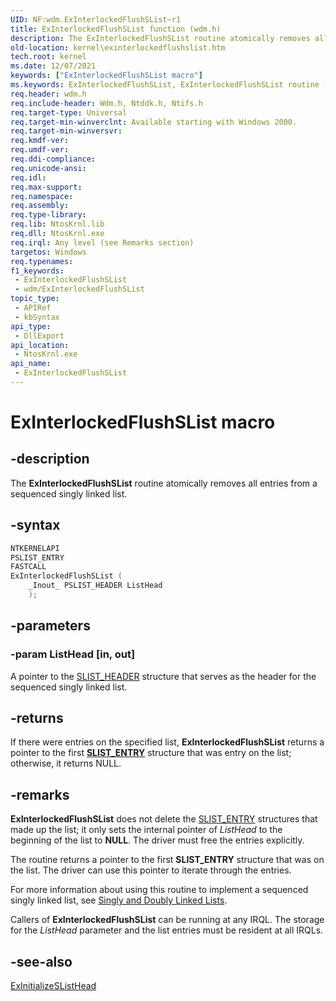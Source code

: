 ```yaml
---
UID: NF:wdm.ExInterlockedFlushSList~r1
title: ExInterlockedFlushSList function (wdm.h)
description: The ExInterlockedFlushSList routine atomically removes all entries from a sequenced singly linked list.
old-location: kernel\exinterlockedflushslist.htm
tech.root: kernel
ms.date: 12/07/2021
keywords: ["ExInterlockedFlushSList macro"]
ms.keywords: ExInterlockedFlushSList, ExInterlockedFlushSList routine [Kernel-Mode Driver Architecture], k102_493935e2-44c7-471b-807f-ca6f110d8155.xml, kernel.exinterlockedflushslist, wdm/ExInterlockedFlushSList
req.header: wdm.h
req.include-header: Wdm.h, Ntddk.h, Ntifs.h
req.target-type: Universal
req.target-min-winverclnt: Available starting with Windows 2000.
req.target-min-winversvr: 
req.kmdf-ver: 
req.umdf-ver: 
req.ddi-compliance: 
req.unicode-ansi: 
req.idl: 
req.max-support: 
req.namespace: 
req.assembly: 
req.type-library: 
req.lib: NtosKrnl.lib
req.dll: NtosKrnl.exe
req.irql: Any level (see Remarks section)
targetos: Windows
req.typenames: 
f1_keywords:
 - ExInterlockedFlushSList
 - wdm/ExInterlockedFlushSList
topic_type:
 - APIRef
 - kbSyntax
api_type:
 - DllExport
api_location:
 - NtosKrnl.exe
api_name:
 - ExInterlockedFlushSList
---
```


# ExInterlockedFlushSList macro


## -description

The <b>ExInterlockedFlushSList</b> routine atomically removes all entries from a sequenced singly linked list.

## -syntax

```cpp
NTKERNELAPI
PSLIST_ENTRY
FASTCALL
ExInterlockedFlushSList (
    _Inout_ PSLIST_HEADER ListHead
    );
```

## -parameters

### -param ListHead [in, out]

A pointer to the <a href="/windows-hardware/drivers/kernel/eprocess">SLIST_HEADER</a> structure that serves as the header for the sequenced singly linked list.

## -returns

If there were entries on the specified list, **ExInterlockedFlushSList** returns a pointer to the first [**SLIST_ENTRY**](./ns-wdm-_slist_entry.md) structure that was entry on the list; otherwise, it returns NULL.

## -remarks

<b>ExInterlockedFlushSList</b> does not delete the <a href="/windows-hardware/drivers/ddi/wdm/ns-wdm-_slist_entry">SLIST_ENTRY</a> structures that made up the list; it only sets the internal pointer of <i>ListHead</i> to the beginning of the list to <b>NULL</b>. The driver must free the entries explicitly.

The routine returns a pointer to the first <b>SLIST_ENTRY</b> structure that was on the list. The driver can use this pointer to iterate through the entries.

For more information about using this routine to implement a sequenced singly linked list, see <a href="/windows-hardware/drivers/kernel/singly-and-doubly-linked-lists">Singly and Doubly Linked Lists</a>.

Callers of <b>ExInterlockedFlushSList</b> can be running at any IRQL. The storage for the <i>ListHead</i> parameter and the list entries must be resident at all IRQLs.

## -see-also

<a href="/windows-hardware/drivers/ddi/wdm/nf-wdm-initializeslisthead">ExInitializeSListHead</a>
